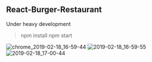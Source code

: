 ## React-Burger-Restaurant
Under heavy development

>npm install
>npm start


![chrome_2019-02-18_16-59-44](https://user-images.githubusercontent.com/20374208/52959414-cd13ff80-339e-11e9-86fd-efe02b438709.png)
![2019-02-18_16-59-55](https://user-images.githubusercontent.com/20374208/52959415-cdac9600-339e-11e9-990e-b85cd3bf10d7.png)
![2019-02-18_17-00-44](https://user-images.githubusercontent.com/20374208/52959417-cdac9600-339e-11e9-8b4e-e6c6277e4745.gif)
